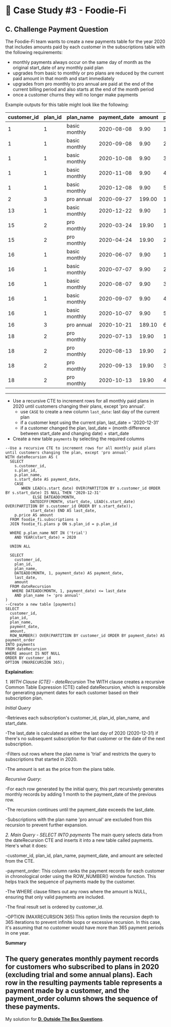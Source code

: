 # 🥑 Case Study #3 - Foodie-Fi
## C. Challenge Payment Question
The Foodie-Fi team wants to create a new payments table for the year 2020 that includes amounts paid by each customer in the subscriptions table with the following requirements:
  * monthly payments always occur on the same day of month as the original start_date of any monthly paid plan
  * upgrades from basic to monthly or pro plans are reduced by the current paid amount in that month and start immediately
  * upgrades from pro monthly to pro annual are paid at the end of the current billing period and also starts at the end of the month period
  * once a customer churns they will no longer make payments

Example outputs for this table might look like the following:

| customer_id | plan_id | plan_name     | payment_date | amount | payment_order  |
|-------------|---------|---------------|--------------|--------|----------------|
| 1           | 1       | basic monthly | 2020-08-08   | 9.90   | 1              |
| 1           | 1       | basic monthly | 2020-09-08   | 9.90   | 2              |
| 1           | 1       | basic monthly | 2020-10-08   | 9.90   | 3              |
| 1           | 1       | basic monthly | 2020-11-08   | 9.90   | 4              |
| 1           | 1       | basic monthly | 2020-12-08   | 9.90   | 5              |
| 2           | 3       | pro annual    | 2020-09-27   | 199.00 | 1              |
| 13          | 1       | basic monthly | 2020-12-22   | 9.90   | 1              |
| 15          | 2       | pro monthly   | 2020-03-24   | 19.90  | 1              |
| 15          | 2       | pro monthly   | 2020-04-24   | 19.90  | 2              |
| 16          | 1       | basic monthly | 2020-06-07   | 9.90   | 1              |
| 16          | 1       | basic monthly | 2020-07-07   | 9.90   | 2              |
| 16          | 1       | basic monthly | 2020-08-07   | 9.90   | 3              |
| 16          | 1       | basic monthly | 2020-09-07   | 9.90   | 4              |
| 16          | 1       | basic monthly | 2020-10-07   | 9.90   | 5              |
| 16          | 3       | pro annual    | 2020-10-21   | 189.10 | 6              |
| 18          | 2       | pro monthly   | 2020-07-13   | 19.90  | 1              |
| 18          | 2       | pro monthly   | 2020-08-13   | 19.90  | 2              |
| 18          | 2       | pro monthly   | 2020-09-13   | 19.90  | 3              |
| 18          | 2       | pro monthly   | 2020-10-13   | 19.90  | 4              |

---
  * Use a recursive CTE to increment rows for all monthly paid plans in 2020 until customers changing their plans, except 'pro annual'.
    * use ```CASE``` to create a new column ```last_date```: last day of the current plan
    * if a customer kept using the current plan, last_date = '2020-12-31'
    * if a customer changed the plan, last_date = (month difference between start_date and changing date) + start_date
  * Create a new table ```payments``` by selecting the required columns

```TSQL
--Use a recursive CTE to increment rows for all monthly paid plans until customers changing the plan, except 'pro annual'
WITH dateRecursion AS (
  SELECT 
    s.customer_id,
    s.plan_id,
    p.plan_name,
    s.start_date AS payment_date,
    CASE 
       WHEN LEAD(s.start_date) OVER(PARTITION BY s.customer_id ORDER BY s.start_date) IS NULL THEN '2020-12-31'
            ELSE DATEADD(MONTH, 
		   DATEDIFF(MONTH, start_date, LEAD(s.start_date) OVER(PARTITION BY s.customer_id ORDER BY s.start_date)),
		   start_date) END AS last_date,
    p.price AS amount
  FROM foodie_fi.subscriptions s
  JOIN foodie_fi.plans p ON s.plan_id = p.plan_id
  
  WHERE p.plan_name NOT IN ('trial')
    AND YEAR(start_date) = 2020

  UNION ALL

  SELECT 
    customer_id,
    plan_id,
    plan_name,
    DATEADD(MONTH, 1, payment_date) AS payment_date,
    last_date,
    amount
  FROM dateRecursion
   WHERE DATEADD(MONTH, 1, payment_date) <= last_date
    AND plan_name != 'pro annual'
)
--Create a new table [payments]
SELECT 
  customer_id,
  plan_id,
  plan_name,
  payment_date,
  amount,
  ROW_NUMBER() OVER(PARTITION BY customer_id ORDER BY payment_date) AS payment_order
INTO payments
FROM dateRecursion
WHERE amount IS NOT NULL
ORDER BY customer_id
OPTION (MAXRECURSION 365);

```

**Explaination:**

*1. WITH Clause (CTE) - dateRecursion*
The WITH clause creates a recursive Common Table Expression (CTE) called dateRecursion, which is responsible for generating payment dates for each customer based on their subscription plan.

*Initial Query*

-Retrieves each subscription's customer_id, plan_id, plan_name, and start_date.

-The last_date is calculated as either the last day of 2020 (2020-12-31) if there's no subsequent subscription for that customer or the date of the next subscription.

-Filters out rows where the plan name is 'trial' and restricts the query to subscriptions that started in 2020.

-The amount is set as the price from the plans table.

*Recursive Query*:

-For each row generated by the initial query, this part recursively generates monthly records by adding 1 month to the payment_date of the previous row.

-The recursion continues until the payment_date exceeds the last_date.

-Subscriptions with the plan name 'pro annual' are excluded from this recursion to prevent further expansion.

*2. Main Query - SELECT INTO payments*
The main query selects data from the dateRecursion CTE and inserts it into a new table called payments. Here's what it does:

-customer_id, plan_id, plan_name, payment_date, and amount are selected from the CTE.

-payment_order: This column ranks the payment records for each customer in chronological order using the ROW_NUMBER() window function. This helps track the sequence of payments made by the customer.

-The WHERE clause filters out any rows where the amount is NULL, ensuring that only valid payments are included.

-The final result set is ordered by customer_id.

-OPTION (MAXRECURSION 365):This option limits the recursion depth to 365 iterations to prevent infinite loops or excessive recursion. In this case, it's assuming that no customer would have more than 365 payment periods in one year.

**Summary**

The query generates monthly payment records for customers who subscribed to plans in 2020 (excluding trial and some annual plans). Each row in the resulting payments table represents a payment made by a customer, and the payment_order column shows the sequence of these payments.
---
My solution for **[D. Outside The Box Questions](https://github.com/arshirabbani/8-Week-SQL-Challenge/blob/main/Case%20Study%20%233%20-%20Foodie-Fi/Solution/D.%20Outside%20The%20Box%20Questions.md)**.
